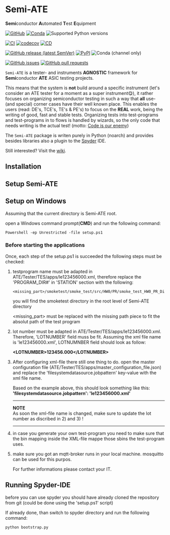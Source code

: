 # Semi-ATE

**Semi**conductor **A**utomated **T**est **E**quipment

[![GitHub](https://img.shields.io/github/license/Semi-ATE/Semi-ATE?color=black)](https://github.com/Semi-ATE/Semi-ATE/blob/main/LICENSE)
[![Conda](https://img.shields.io/conda/pn/conda-forge/Semi-ATE?color=black)](https://anaconda.org/conda-forge/Semi-ATE)
![Supported Python versions](https://img.shields.io/badge/python-%3E%3D3.7-black)

[![CI](https://github.com/Semi-ATE/Semi-ATE/workflows/CI/badge.svg?branch=main)](https://github.com/Semi-ATE/Semi-ATE/actions?query=workflow%3ACI)
[![codecov](https://codecov.io/gh/Semi-ATE/Semi-ATE/branch/main/graph/badge.svg?token=BAP0H9OMED)](https://codecov.io/gh/Semi-ATE/Semi-ATE)
[![CD](https://github.com/Semi-ATE/Semi-ATE/workflows/CD/badge.svg)](https://github.com/Semi-ATE/Semi-ATE/actions?query=workflow%3ACD)

[![GitHub release (latest SemVer)](https://img.shields.io/github/v/release/Semi-ATE/Semi-ATE?color=blue&label=GitHub&sort=semver)](https://github.com/Semi-ATE/Semi-ATE/releases/latest)
[![PyPI](https://img.shields.io/pypi/v/Semi-ATE?color=blue&label=PyPI)](https://pypi.org/project/Semi-ATE/)
![Conda (channel only)](https://img.shields.io/conda/vn/conda-forge/Semi-ATE?color=blue&label=conda-forge)

[![GitHub issues](https://img.shields.io/github/issues/Semi-ATE/Semi-ATE)](https://github.com/Semi-ATE/Semi-ATE/issues)
[![GitHub pull requests](https://img.shields.io/github/issues-pr/Semi-ATE/Semi-ATE)](https://github.com/Semi-ATE/Semi-ATE/pulls)

`Semi-ATE` is a tester- and instruments **AGNOSTIC** framework for **Semi**conductor **ATE** ASIC testing projects.

This means that the system is **not** build around a specific instrument (let's consider an ATE tester for a moment as a super instrument😋), it rather focuses on
organizing semiconductor testing in such a way that **all** use- (and special) corner cases have their well known place. This enables the users (read: DE's, TCE's, TE's & PE's) to focus on the **REAL** work, being the writing of good, fast and stable tests. Organizing tests into test-programs and test-programs in to flows is handled by wizards, so the only code that needs writing is the actual test! (motto: [Code is our enemy](http://www.skrenta.com/2007/05/code_is_our_enemy.html))

The `Semi-ATE` package is writen purely in Python (noarch) and provides besides libraries also a plugin to the [Spyder](https://www.spyder-ide.org/) IDE.

Still interested? Visit the [wiki](https://github.com/ate-org/Semi-ATE/wiki).

## Installation



## Setup Semi-ATE

## Setup on Windows

Assuming that the current directory is Semi-ATE root.

open a Windows command prompt(__CMD__) and run
the following command:

```Console
Powershell -ep Unrestricted -file setup.ps1
```

### Before starting the applications

Once, each step of the setup.ps1 is succeeded the following steps must be checked:

1) testprogram name must be adapted in ATE/Tester/TES/apps/le123456000.xml, therefore replace the 'PROGRAM_DIR#' in 'STATION' section with the following:

    ```Console
    <missing_part>/smoketest/smoke_test/src/HW0/PR/smoke_test_HW0_PR_Die1_Production_PR_1.py 
    ```

    you will find the smoketest directory in the root level of Semi-ATE directory

    \<missing_part> must be replaced with the missing path piece to fit the absolut path of the test program

2) lot number must be adapted in ATE/Tester/TES/apps/le123456000.xml.
Therefore, 'LOTNUMBER' field muss be fit. Assuming the xml file name is
'le123456000.xml', LOTNUMNBER field should look as follow:

    __\<LOTNUMBER>123456.000\</LOTNUMBER>__

3) After configuring xml-file there still one thing to do.
open the master configuration file (ATE/Tester/TES/apps/master_configuration_file.json)
and replace the 'filesystemdatasource.jobpattern' key-value with
the xml file name.

    Based on the example above, this should look something like this:
    __'filesystemdatasource.jobpattern': 'le123456000.xml'__

    ---
    __NOTE__
    </br>
    As soon the xml-file name is changed, make sure to update the lot number as discribed in 2) and 3)  !

    ---

4) in case you generate your own test-program you need to make sure
that the bin mapping inside the XML-file mappe those sbins the test-program uses.

5) make sure you got an mqtt-broker runs in your local machine.
mosquitto can be used for this purpos.

    For further informations please contact your IT.

## Running Spyder-IDE

before you can use spyder you should have already cloned the
repository from git (could be done using the 'setup.ps1' script)

If already done, than switch to spyder directory and run the following command:

```Console
python bootstrap.py
```
